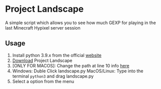# Project Landscape
A simple script which allows you to see how much GEXP for playing in the last Minecraft Hypixel server session

## Usage
1. Install python 3.9.x from the official [website](https://www.python.org/downloads/)
2. [Download](https://github.com/Vincenzo160/project-landscape/releases) Project Landscape
3. [ONLY FOR MACOS]: Change the path at line 10 info [here](https://github.com/Vincenzo160/project-landscape/wiki/Setting-the-path-for-the-MacOS-Version)
4. Windows: Duble Click landscape.py MacOS/Linux: Type into the terminal `python3` and drag landscape.py
5. Select a option from the menu

